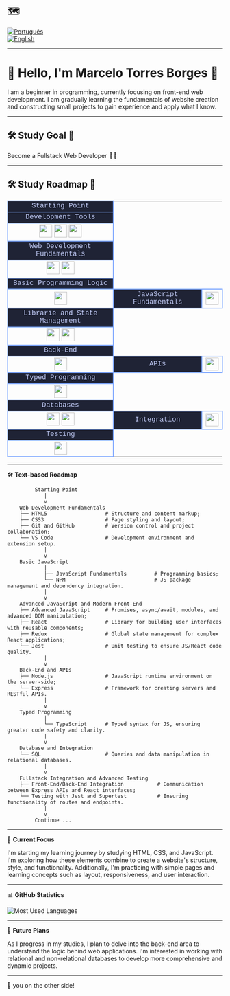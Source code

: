 ## 🗺
[![Português](https://img.shields.io/badge/-Português-green)](README.md)  
[![English](https://img.shields.io/badge/-English-blue)](README_en.md)

---

# 👋 Hello, I'm Marcelo Torres Borges 🌌

I am a beginner in programming, currently focusing on front-end web development. 
I am gradually learning the fundamentals of website creation and constructing small projects to gain experience and apply what I know.

---
## 🛠️ **Study Goal** 🎯

Become a Fullstack Web Developer 👨‍💻

---
## 🛠️ Study Roadmap 🧱 

<table>
  <tr>
    <td style="text-align: center; border: 2px solid #82aaff; background-color: #1f2335; color: #c0caf5; font-family: 'Courier New', Courier, monospace;" colspan="2">Starting Point</td>
  </tr>

  <tr>
    <td style="text-align: center; border: 2px solid #82aaff; background-color: #1f2335; color: #c0caf5; font-family: 'Courier New', Courier, monospace;" colspan="2">Development Tools</td>
  </tr>

  <tr>
    <td style="text-align: center; border: 2px solid #82aaff" colspan="2">
      <img height="30px" width="30px" src="https://cdn.jsdelivr.net/gh/devicons/devicon@latest/icons/vscode/vscode-original.svg" />
      <img height="30px" width="30px" src="https://cdn.jsdelivr.net/gh/devicons/devicon@latest/icons/git/git-plain.svg" />
      <img height="30px" width="30px" src="https://cdn.jsdelivr.net/gh/devicons/devicon@latest/icons/github/github-original.svg" />
    </td>
  </tr>

  <tr>
    <td style="text-align: center; border: 2px solid #82aaff; background-color: #1f2335; color: #c0caf5; font-family: 'Courier New', Courier, monospace;" colspan="2">Web Development Fundamentals</td>
  </tr>

  <tr>
    <td style="text-align: center; border: 2px solid #82aaff" colspan="2">
      <img height="30px" width="30px" src="https://cdn.jsdelivr.net/gh/devicons/devicon@latest/icons/html5/html5-plain.svg" />
      <img height="30px" width="30px" src="https://cdn.jsdelivr.net/gh/devicons/devicon@latest/icons/css3/css3-plain.svg" />
    </td>
  </tr>

  <tr>
    <td style="text-align: center; border: 2px solid #82aaff; background-color: #1f2335; color: #c0caf5; font-family: 'Courier New', Courier, monospace;" colspan="2">Basic Programming Logic</td>
  </tr>
  <tr>
    <td style="text-align: center; border: 2px solid #82aaff" colspan="2">
      <img height="30px" width="30px" src="https://cdn.jsdelivr.net/gh/devicons/devicon@latest/icons/javascript/javascript-plain.svg" />
    </td>
    <td style="text-align: center; border: 2px solid #82aaff; background-color: #1f2335; color: #c0caf5; font-family: 'Courier New', Courier, monospace;" colspan="2">JavaScript Fundamentals</td>
    <td style="text-align: center; border: 2px solid #82aaff" colspan="2">
      <img height="30px" width="30px" src="https://cdn.jsdelivr.net/gh/devicons/devicon@latest/icons/npm/npm-original-wordmark.svg" />
    </td>
  </tr>

  <tr>
    <td style="text-align: center; border: 2px solid #82aaff; background-color: #1f2335; color: #c0caf5; font-family: 'Courier New', Courier, monospace;" colspan="2">Librarie and State Management</td>
  </tr>
  <tr>
    <td style="text-align: center; border: 2px solid #82aaff" colspan="2">
      <img height="30px" width="30px" src="https://cdn.jsdelivr.net/gh/devicons/devicon@latest/icons/react/react-original.svg" />
      <img height="30px" width="30px" src="https://cdn.jsdelivr.net/gh/devicons/devicon@latest/icons/redux/redux-original.svg" />
    </td>
  </tr>

  <tr>
    <td style="text-align: center; border: 2px solid #82aaff; background-color: #1f2335; color: #c0caf5; font-family: 'Courier New', Courier, monospace;" colspan="2">Back-End</td>
  </tr>
  <tr>
    <td style="text-align: center; border: 2px solid #82aaff" colspan="2">
      <img height="30px" width="30px" src="https://cdn.jsdelivr.net/gh/devicons/devicon@latest/icons/nodejs/nodejs-plain.svg" />
    </td>
    <td style="text-align: center; border: 2px solid #82aaff; background-color: #1f2335; color: #c0caf5; font-family: 'Courier New', Courier, monospace;" colspan="2">APIs</td>
    <td style="text-align: center; border: 2px solid #82aaff;" colspan="2">
      <img height="30px" width="30px" src="https://cdn.jsdelivr.net/gh/devicons/devicon@latest/icons/express/express-original.svg" />
    </td>
  </tr>

  <tr>
    <td style="text-align: center; border: 2px solid #82aaff; background-color: #1f2335; color: #c0caf5; font-family: 'Courier New', Courier, monospace;" colspan="2">Typed Programming</td>
  </tr>
  <tr>
    <td style="text-align: center; border: 2px solid #82aaff" colspan="2">
      <img height="30px" width="30px" src="https://cdn.jsdelivr.net/gh/devicons/devicon@latest/icons/typescript/typescript-plain.svg" />
    </td>
  </tr>

  <tr>
    <td style="text-align: center; border: 2px solid #82aaff; background-color: #1f2335; color: #c0caf5; font-family: 'Courier New', Courier, monospace;" colspan="2">Databases</td>
  </tr>
  <tr>
    <td style="text-align: center; border: 2px solid #82aaff" colspan="2">
      <img height="30px" width="30px" src="https://cdn.jsdelivr.net/gh/devicons/devicon@latest/icons/mysql/mysql-original.svg" />
      <img height="30px" width="30px" src="https://cdn.jsdelivr.net/gh/devicons/devicon@latest/icons/mongodb/mongodb-plain.svg" />
    </td>
    <td style="text-align: center; border: 2px solid #82aaff; background-color: #1f2335; color: #c0caf5; font-family: 'Courier New', Courier, monospace;" colspan="2">Integration</td>
    <td style="text-align: center; border: 2px solid #82aaff" colspan="2">
      <img height="30px" width="30px" src="https://cdn.jsdelivr.net/gh/devicons/devicon@latest/icons/azuresqldatabase/azuresqldatabase-original.svg" />
    </td>
  </tr>

  <tr>
    <td style="text-align: center; border: 2px solid #82aaff; background-color: #1f2335; color: #c0caf5; font-family: 'Courier New', Courier, monospace;" colspan="2">Testing</td>
  </tr>
  <tr>
    <td style="text-align: center; border: 2px solid #82aaff" colspan="2">
      <img height="30px" width="30px" src="https://cdn.jsdelivr.net/gh/devicons/devicon@latest/icons/jest/jest-plain.svg" />
    </td>
  </tr>

</table>

---
🛠️ **Text-based Roadmap**

             Starting Point
                |
                v
        Web Development Fundamentals
        ├── HTML5                   # Structure and content markup;
        ├── CSS3                    # Page styling and layout;
        ├── Git and GitHub          # Version control and project collaboration;
        └── VS Code                 # Development environment and extension setup.
                |
                v
        Basic JavaScript
                |
                ├── JavaScript Fundamentals         # Programming basics;
                └── NPM                             # JS package management and dependency integration.
                |
                v
        Advanced JavaScript and Modern Front-End
        ├── Advanced JavaScript     # Promises, async/await, modules, and advanced DOM manipulation;
        ├── React                   # Library for building user interfaces with reusable components;
        ├── Redux                   # Global state management for complex React applications;
        └── Jest                    # Unit testing to ensure JS/React code quality.
                |
                v
        Back-End and APIs
        ├── Node.js                 # JavaScript runtime environment on the server-side;
        └── Express                 # Framework for creating servers and RESTful APIs.
                |
                v
        Typed Programming
                |
                └── TypeScript      # Typed syntax for JS, ensuring greater code safety and clarity.
                |
                v
        Database and Integration
        └── SQL                     # Queries and data manipulation in relational databases.
                |
                v
        Fullstack Integration and Advanced Testing
        ├── Front-End/Back-End Integration           # Communication between Express APIs and React interfaces;
        └── Testing with Jest and Supertest          # Ensuring functionality of routes and endpoints.
                |
                v
             Continue ...
   
---

🌱 **Current Focus** 

I'm starting my learning journey by studying HTML, CSS, and JavaScript. I'm exploring how these elements combine to create a website's structure, style, and functionality. 
Additionally, I'm practicing with simple pages and learning concepts such as layout, responsiveness, and user interaction.

---

 📊 **GitHub Statistics**

![Most Used Languages](https://github-readme-stats.vercel.app/api/top-langs/?username=MarceloTB-FeWd&layout=compact&theme=tokyonight&custom_title=Technologies)

---

🎯 **Future Plans**  

As I progress in my studies, I plan to delve into the back-end area to understand the logic behind web applications. 
I'm interested in working with relational and non-relational databases to develop more comprehensive and dynamic projects.

---

👀 you on the other side!